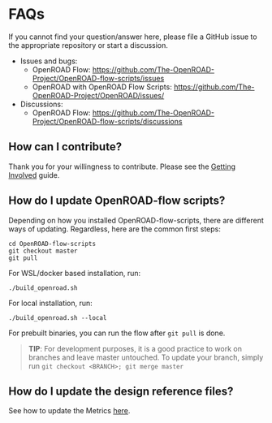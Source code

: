 # FAQs

If you cannot find your question/answer here, please file a GitHub issue to
the appropriate repository or start a discussion.

-   Issues and bugs:
    -   OpenROAD Flow: <https://github.com/The-OpenROAD-Project/OpenROAD-flow-scripts/issues>
    -   OpenROAD with OpenROAD Flow Scripts: <https://github.com/The-OpenROAD-Project/OpenROAD/issues/>
-   Discussions:
    -   OpenROAD Flow: <https://github.com/The-OpenROAD-Project/OpenROAD-flow-scripts/discussions>

## How can I contribute?

Thank you for your willingness to contribute. Please see the
[Getting Involved](../contrib/GettingInvolved) guide.

## How do I update OpenROAD-flow scripts?

Depending on how you installed OpenROAD-flow-scripts, there are different ways of updating. Regardless, here are the common first steps:

```
cd OpenROAD-flow-scripts
git checkout master
git pull
```
For WSL/docker based installation, run:
```
./build_openroad.sh
```

For local installation, run:
```
./build_openroad.sh --local
```

For prebuilt binaries, you can run the flow after `git pull` is done.

> **TIP**: For development purposes, it is a good practice to work on branches and leave master untouched. 
> To update your branch, simply run `git checkout <BRANCH>; git merge master`
## How do I update the design reference files?

See how to update the Metrics [here](../contrib/Metrics.md).
